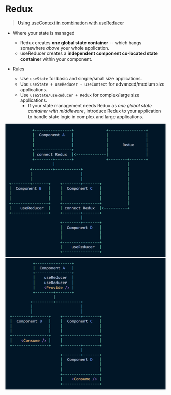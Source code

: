 # Redux
> [Using useContext in combination with useReducer](https://www.robinwieruch.de/react-state-usereducer-usestate-usecontext/)


- Where your state is managed
    - Redux creates **one global state container** -- which hangs somewhere *above* your whole application.
    - useReducer creates a **independent component co-located state container** within your component.

- Rules
    -   Use `useState` for basic and simple/small size applications.
    -   Use `useState + useReducer + useContext` for advanced/medium size applications.
    -   Use `useState/useReducer + Redux` for complex/large size applications.  
        - If your state management needs Redux as *one global state container with middleware*, introduce Redux to your application to handle state logic in complex and large applications.


![](images/20230127233027.png)
![](images/20230127233349.png)  